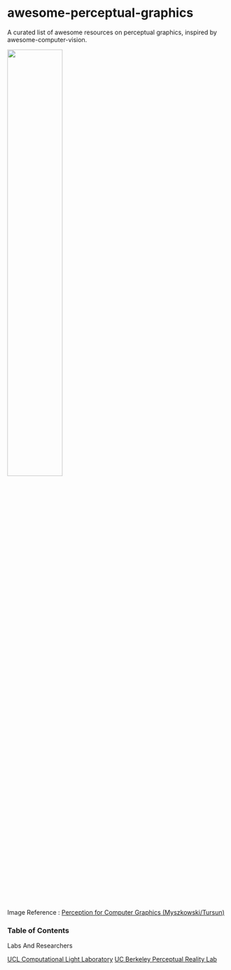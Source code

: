 # awesome-perceptual-graphics
A  curated list of  awesome resources on perceptual graphics, inspired by awesome-computer-vision.


<img src="https://user-images.githubusercontent.com/46696280/184265236-790f933f-4881-4bb7-bc61-51af33b17354.png" width=50% height=50%>

Image Reference : [ Perception for Computer Graphics (Myszkowski/Tursun)](https://resources.mpi-inf.mpg.de/departments/d4/teaching/ws201819/perception_course/)

### Table of Contents
Labs And Researchers

[UCL Computational Light Laboratory](https://complightlab.com/)
[UC Berkeley Perceptual Reality Lab](http://www.emilyacooper.org/index.html)
